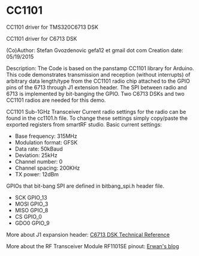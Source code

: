 # CC1101
CC1101 driver for TMS320C6713 DSK

CC1101 driver for C6713 DSK

(Co)Author: Stefan Gvozdenovic
gefa12 et gmail dot com
Creation date: 05/19/2015

Description: The Code is based on the panstamp CC1101 library for Arduino. This code
demonstrates transmission and reception (without interrupts) of
arbitrary data length/type from the CC1101 radio chip attached to the
GPIO pins of the 6713 through J1 extension header. The SPI between radio
and 6713 is implemented by bit-banging the GPIO. Two C6713 DSKs and two CC1101
radios are needed for this demo.


CC1101 Sub-1GHz Transceiver
Current radio settings for the radio can be found in the cc1101.h file. To change these 
settings simply copy/paste the exported registers from smartRF studio.
Basic current settings:
* Base frequency:     315MHz
* Modulation format:  GFSK
* Data rate:          50kBaud
* Deviation:          25kHz
* Channel number:     0
* Channel spacing:    200KHz
* TX power:           12dBm
                

GPIOs that bit-bang SPI are defined in bitbang_spi.h header file.
* SCK	GPIO_13
* MOSI	GPIO_3
* MISO	GPIO_8
* CS	GPIO_0
* GDO0	GPIO_9

More about J1 expansion header: [C6713 DSK Technical Reference](http://c6000.spectrumdigital.com/dsk6713/revc/files/6713_dsk_techref.pdf#page=28)

More about the RF Transceiver Module RF1101SE pinout: [Erwan's blog](http://labalec.fr/erwan/?p=497)

